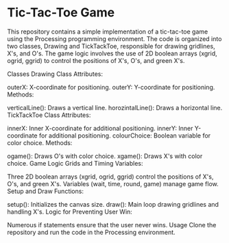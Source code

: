 # Tic-Tac-Toe Game

This repository contains a simple implementation of a tic-tac-toe game using the Processing programming environment. The code is organized into two classes, Drawing and TickTackToe, responsible for drawing gridlines, X's, and O's. The game logic involves the use of 2D boolean arrays (xgrid, ogrid, ggrid) to control the positions of X's, O's, and green X's.

Classes
Drawing Class
Attributes:

outerX: X-coordinate for positioning.
outerY: Y-coordinate for positioning.
Methods:

verticalLine(): Draws a vertical line.
horozintalLine(): Draws a horizontal line.
TickTackToe Class
Attributes:

innerX: Inner X-coordinate for additional positioning.
innerY: Inner Y-coordinate for additional positioning.
colourChoice: Boolean variable for color choice.
Methods:

ogame(): Draws O's with color choice.
xgame(): Draws X's with color choice.
Game Logic
Grids and Timing Variables:

Three 2D boolean arrays (xgrid, ogrid, ggrid) control the positions of X's, O's, and green X's.
Variables (wait, time, round, game) manage game flow.
Setup and Draw Functions:

setup(): Initializes the canvas size.
draw(): Main loop drawing gridlines and handling X's.
Logic for Preventing User Win:

Numerous if statements ensure that the user never wins.
Usage
Clone the repository and run the code in the Processing environment.
